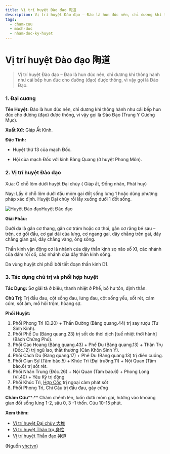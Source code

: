 ```yaml
---
title: Vị trí huyệt Đào đạo 陶道
description: Vị trí huyệt Đào đạo – Đào là hun đúc nên, chỉ dương khí thông hành như cái bếp hun đúc cho đường (đạo) được thông, vì vậy gọi là Đào Đạo.
tags:
  - cham-cuu
  - mach-doc
  - nham-doc-ky-huyet
---
```


# Vị trí huyệt Đào đạo 陶道 

> Vị trí huyệt Đào đạo – Đào là hun đúc nên, chỉ dương khí thông hành như cái bếp hun đúc cho đường (đạo) được thông, vì vậy gọi là Đào Đạo.

### 1. Đại cương

**Tên Huyệt:** Đào là hun đúc nên, chỉ dương khí thông hành như cái bếp hun đúc cho đường (đạo) được thông, vì vậy gọi là Đào Đạo (Trung Y Cương Mục).

**Xuất Xứ:** Giáp Ất Kinh.

**Đặc Tính:**

+ Huyệt thứ 13 của mạch Đốc.

+ Hội của mạch Đốc với kinh Bàng Quang (ở huyệt Phong Môn).

### 2. Vị trí huyệt Đào đạo

Xưa: Ở chỗ lõm dưới huyệt Đại chùy ( Giáp ất, Đồng nhân, Phát huy)

Nay: Lấy ở chỗ lõm dưới đầu mỏm gai đốt sống lưng 1 hoặc dùng phương pháp xác định. Huyệt Đại chùy rồi lấy xuống dưới 1 đốt sống.

![Huyệt Đào đạo](/imgs/yhctvn/huyet-dao-dao.jpg)Huyệt Đào đạo

**Giải Phẫu:**

Dưới da là gân cơ thang, gân cơ trám hoặc cơ thoi, gân cơ răng bé sau – trên, cơ gối đầu, cơ gai dài của lưng, cơ ngang gai, dây chằng trên gai, dây chằng gian gai, dây chằng vàng, ống sống.

Thần kinh vận động cơ là nhánh của dây thần kinh sọ não số XI, các nhánh của đám rối cổ, các nhánh của dây thần kinh sống.

Da vùng huyệt chi phối bởi tiết đoạn thần kinh D1.

### 3. Tác dụng chủ trị và phối hợp huyệt

**Tác Dụng:** Sơ giải tà ở biểu, thanh nhiệt ở Phế, bổ hư tổn, định thần.

**Chủ Trị:** Trị đầu đau, cột sống đau, lưng đau, cột sống yếu, sốt rét, cảm cúm, sốt âm, mồ hôi trộm, hỏang sợ.

**Phối Huyệt:**

1. Phối Phong Trì (Đ.20) + Thần Đường (Bàng quang.44) trị say rượu (Tư Sinh Kinh).
2. Phối Phế Du (Bàng quang.23) trị sốt do thời dịch [tuế nhiệt thời hành] (Bách Chứng Phú).
3. Phối Cao Hoang (Bàng quang.43) + Phế Du (Bàng quang.13) + Thân Trụ (Đốc.12) trị ngũ lao, thất thương (Càn Khôn Sinh Ý).
4. Phối Cách Du (Bàng quang.17) + Phế Du (Bàng quang.13) trị điên cuồng.
5. Phối Gian Sử (Tâm bào.5) + Khúc Trì (Đại trường.11) + Nội Quan (Tâm bào.6) trị sốt rét.
6. Phối Nhân Trung (Đốc.26) + Nội Quan (Tâm bào.6) + Phong Long (Vi.40) + Yêu Kỳ trị động
7. Phối Khúc Trì, [Hợp Cốc](/yhctvn/huyet-hop-coc-%e5%90%88-%e8%b0%b7) trị ngoại cảm phát sốt
8. Phối Phong Trì, Chi Câu trị đầu đau, gáy cứng

**Châm Cứu****:** Châm chếnh lên, luồn dưới mỏm gai, hướng vào khoảng gian đốt sống lưng 1-2, sâu 0, 3 -1 thốn. Cứu 10-15 phút.

**Xem thêm:**

* [Vị trí huyệt Đại chùy 大椎](/yhctvn/vi-tri-huyet-dai-chuy-%e5%a4%a7%e6%a4%8e)
* [Vị trí huyệt Thân trụ 身柱](/yhctvn/vi-tri-huyet-than-tru-%e8%ba%ab%e6%9f%b1)
* [Vị trí huyệt Thần đạo 神道](/yhctvn/vi-tri-huyet-than-dao-%e7%a5%9e%e9%81%93)

(Nguồn <a href="https://yhctvn.com/vi-tri-huyet-dao-dao-陶道/" target="_blank">yhctvn</a>)
